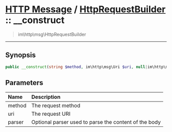 # [HTTP Message](http.md) / [HttpRequestBuilder](http-HttpRequestBuilder.md) :: __construct
 > im\http\msg\HttpRequestBuilder
____

## Synopsis
```php
public __construct(string $method, im\http\msg\Uri $uri, null|im\http\msg\StreamParser $parser = NULL)
```

## Parameters
| Name | Description |
| :--- | :---------- |
| method | The request method |
| uri | The request URI |
| parser | Optional parser used to parse the content of the body |
